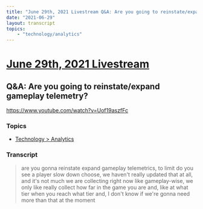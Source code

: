 ```yaml
---
title: "June 29th, 2021 Livestream Q&A: Are you going to reinstate/expand gameplay telemetry?"
date: "2021-06-29"
layout: transcript
topics:
    - "technology/analytics"
---
```

# [June 29th, 2021 Livestream](../2021-06-29.md)
## Q&A: Are you going to reinstate/expand gameplay telemetry?
https://www.youtube.com/watch?v=Uof19aszfFc

### Topics
* [Technology > Analytics](../topics/technology/analytics.md)

### Transcript

> are you gonna reinstate expand gameplay telemetrics, to limit do you see a player slow down choose, we haven't really updated that at all, and it's not much we are collecting right now like gameplay-wise, we only like really collect how far in the game you are and, like at what tier when you reach what tier and, I don't know if we're gonna need more than that at the moment
